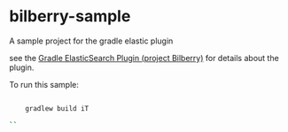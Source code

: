 # bilberry-sample
A sample project for the gradle elastic plugin

see the [Gradle ElasticSearch Plugin (project Bilberry)](https://github.com/amirkibbar/bilberry) for details about the
plugin.

To run this sample:

```bash

    gradlew build iT
    
``